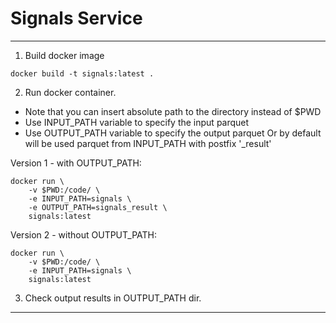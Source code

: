 # Signals Service

___
1. Build docker image 

```
docker build -t signals:latest .
```

2. Run docker container.
 - Note that you can insert absolute path to the directory instead of $PWD
 - Use INPUT_PATH variable to specify the input parquet
 - Use OUTPUT_PATH variable to specify the output parquet
Or by default will be used parquet from INPUT_PATH with postfix '_result'

Version 1 - with OUTPUT_PATH:
```
docker run \
    -v $PWD:/code/ \
    -e INPUT_PATH=signals \
    -e OUTPUT_PATH=signals_result \
    signals:latest
```

Version 2 - without OUTPUT_PATH:
```
docker run \
    -v $PWD:/code/ \
    -e INPUT_PATH=signals \
    signals:latest
```

3. Check output results in OUTPUT_PATH dir.
___
